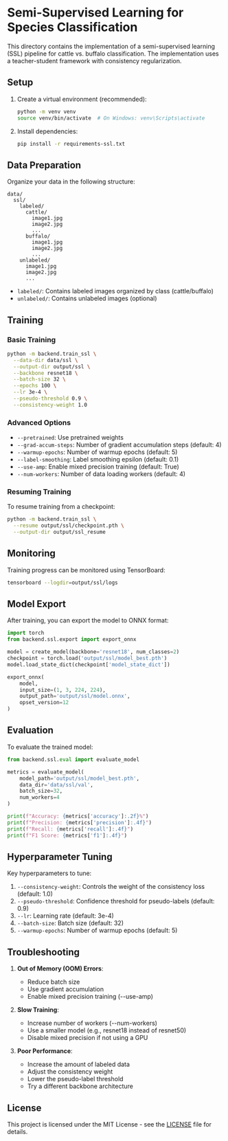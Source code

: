# Semi-Supervised Learning for Species Classification

This directory contains the implementation of a semi-supervised learning (SSL) pipeline for cattle vs. buffalo classification. The implementation uses a teacher-student framework with consistency regularization.

## Setup

1. Create a virtual environment (recommended):
   ```bash
   python -m venv venv
   source venv/bin/activate  # On Windows: venv\Scripts\activate
   ```

2. Install dependencies:
   ```bash
   pip install -r requirements-ssl.txt
   ```

## Data Preparation

Organize your data in the following structure:

```
data/
  ssl/
    labeled/
      cattle/
        image1.jpg
        image2.jpg
        ...
      buffalo/
        image1.jpg
        image2.jpg
        ...
    unlabeled/
      image1.jpg
      image2.jpg
      ...
```

- `labeled/`: Contains labeled images organized by class (cattle/buffalo)
- `unlabeled/`: Contains unlabeled images (optional)

## Training

### Basic Training

```bash
python -m backend.train_ssl \
  --data-dir data/ssl \
  --output-dir output/ssl \
  --backbone resnet18 \
  --batch-size 32 \
  --epochs 100 \
  --lr 3e-4 \
  --pseudo-threshold 0.9 \
  --consistency-weight 1.0
```

### Advanced Options

- `--pretrained`: Use pretrained weights
- `--grad-accum-steps`: Number of gradient accumulation steps (default: 4)
- `--warmup-epochs`: Number of warmup epochs (default: 5)
- `--label-smoothing`: Label smoothing epsilon (default: 0.1)
- `--use-amp`: Enable mixed precision training (default: True)
- `--num-workers`: Number of data loading workers (default: 4)

### Resuming Training

To resume training from a checkpoint:

```bash
python -m backend.train_ssl \
  --resume output/ssl/checkpoint.pth \
  --output-dir output/ssl_resume
```

## Monitoring

Training progress can be monitored using TensorBoard:

```bash
tensorboard --logdir=output/ssl/logs
```

## Model Export

After training, you can export the model to ONNX format:

```python
import torch
from backend.ssl.export import export_onnx

model = create_model(backbone='resnet18', num_classes=2)
checkpoint = torch.load('output/ssl/model_best.pth')
model.load_state_dict(checkpoint['model_state_dict'])

export_onnx(
    model,
    input_size=(1, 3, 224, 224),
    output_path='output/ssl/model.onnx',
    opset_version=12
)
```

## Evaluation

To evaluate the trained model:

```python
from backend.ssl.eval import evaluate_model

metrics = evaluate_model(
    model_path='output/ssl/model_best.pth',
    data_dir='data/ssl/val',
    batch_size=32,
    num_workers=4
)

print(f"Accuracy: {metrics['accuracy']:.2f}%")
print(f"Precision: {metrics['precision']:.4f}")
print(f"Recall: {metrics['recall']:.4f}")
print(f"F1 Score: {metrics['f1']:.4f}")
```

## Hyperparameter Tuning

Key hyperparameters to tune:

1. `--consistency-weight`: Controls the weight of the consistency loss (default: 1.0)
2. `--pseudo-threshold`: Confidence threshold for pseudo-labels (default: 0.9)
3. `--lr`: Learning rate (default: 3e-4)
4. `--batch-size`: Batch size (default: 32)
5. `--warmup-epochs`: Number of warmup epochs (default: 5)

## Troubleshooting

1. **Out of Memory (OOM) Errors**:
   - Reduce batch size
   - Use gradient accumulation
   - Enable mixed precision training (--use-amp)

2. **Slow Training**:
   - Increase number of workers (--num-workers)
   - Use a smaller model (e.g., resnet18 instead of resnet50)
   - Disable mixed precision if not using a GPU

3. **Poor Performance**:
   - Increase the amount of labeled data
   - Adjust the consistency weight
   - Lower the pseudo-label threshold
   - Try a different backbone architecture

## License

This project is licensed under the MIT License - see the [LICENSE](LICENSE) file for details.
